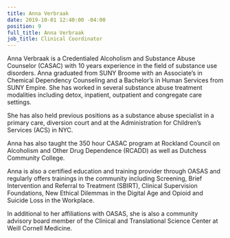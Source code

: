 ```yaml
---
title: Anna Verbraak
date: 2019-10-01 12:40:00 -04:00
position: 9
full_title: Anna Verbraak
job_title: Clinical Coordinator
---
```


Anna Verbraak is a Credentialed Alcoholism and Substance Abuse Counselor (CASAC) with 10 years experience in the field of substance use disorders. Anna graduated from SUNY Broome with an Associate’s in Chemical Dependency Counseling and a Bachelor’s in Human Services from SUNY Empire. She has worked in several substance abuse treatment modalities including detox, inpatient, outpatient and congregate care settings. 

She has also held previous positions as a substance abuse specialist in a primary care, diversion court and at the Administration  for Children’s Services (ACS) in NYC. 

Anna has also taught the 350 hour CASAC program at Rockland Council on Alcoholism and Other Drug Dependence (RCADD) as well as Dutchess Community College. 

Anna is also a certified education and training provider through OASAS and regularly offers trainings in the community including Screening, Brief Intervention and Referral to Treatment (SBIRT), Clinical Supervision Foundations, New Ethical Dilemmas in the Digital Age and Opioid and Suicide Loss in the Workplace.  

In additional to her affiliations with OASAS, she is also a community advisory board member of the Clinical and Translational Science Center at Weill Cornell Medicine. 

